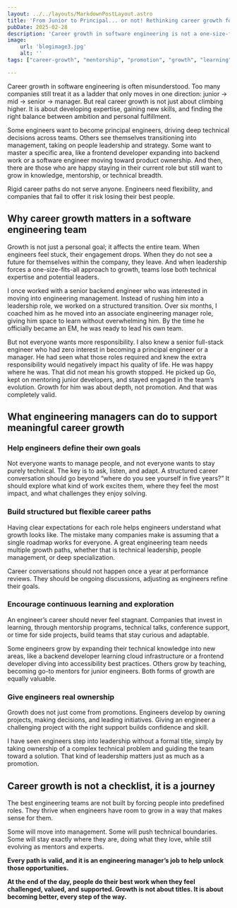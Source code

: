 ```yaml
---
layout: ../../layouts/MarkdownPostLayout.astro
title: 'From Junior to Principal... or not! Rethinking career growth for software engineers'
pubDate: 2025-02-28
description: 'Career growth in software engineering is not a one-size-fits-all journey. Engineers should have flexibility in defining their paths, whether in technical expertise, leadership, or mentorship, rather than being forced into rigid career ladders.'
image:
    url: 'blogimage3.jpg'
    alt: ''
tags: ["career-growth", "mentorship", "promotion", "growth", "learning", "skills", "career-paths", "ownership", "motivation", "feedback", "coaching", "technical-leadership"]

---
```


Career growth in software engineering is often misunderstood. Too many companies still treat it as a ladder that only moves in one direction: junior → mid → senior → manager. But real career growth is not just about climbing higher. It is about developing expertise, gaining new skills, and finding the right balance between ambition and personal fulfillment.

Some engineers want to become principal engineers, driving deep technical decisions across teams. Others see themselves transitioning into management, taking on people leadership and strategy. Some want to master a specific area, like a frontend developer expanding into backend work or a software engineer moving toward product ownership. And then, there are those who are happy staying in their current role but still want to grow in knowledge, mentorship, or technical breadth.

Rigid career paths do not serve anyone. Engineers need flexibility, and companies that fail to offer it risk losing their best people.

## Why career growth matters in a software engineering team

Growth is not just a personal goal; it affects the entire team. When engineers feel stuck, their engagement drops. When they do not see a future for themselves within the company, they leave. And when leadership forces a one-size-fits-all approach to growth, teams lose both technical expertise and potential leaders.

I once worked with a senior backend engineer who was interested in moving into engineering management. Instead of rushing him into a leadership role, we worked on a structured transition. Over six months, I coached him as he moved into an associate engineering manager role, giving him space to learn without overwhelming him. By the time he officially became an EM, he was ready to lead his own team.

But not everyone wants more responsibility. I also knew a senior full-stack engineer who had zero interest in becoming a principal engineer or a manager. He had seen what those roles required and knew the extra responsibility would negatively impact his quality of life. He was happy where he was. That did not mean his growth stopped. He picked up Go, kept on mentoring junior developers, and stayed engaged in the team’s evolution. Growth for him was about depth, not promotion. And that was completely valid.

## What engineering managers can do to support meaningful career growth

### Help engineers define their own goals

Not everyone wants to manage people, and not everyone wants to stay purely technical. The key is to ask, listen, and adapt. A structured career conversation should go beyond “where do you see yourself in five years?” It should explore what kind of work excites them, where they feel the most impact, and what challenges they enjoy solving.

### Build structured but flexible career paths

Having clear expectations for each role helps engineers understand what growth looks like. The mistake many companies make is assuming that a single roadmap works for everyone. A great engineering team needs multiple growth paths, whether that is technical leadership, people management, or deep specialization.

Career conversations should not happen once a year at performance reviews. They should be ongoing discussions, adjusting as engineers refine their goals.

### Encourage continuous learning and exploration

An engineer’s career should never feel stagnant. Companies that invest in learning, through mentorship programs, technical talks, conference support, or time for side projects, build teams that stay curious and adaptable.

Some engineers grow by expanding their technical knowledge into new areas, like a backend developer learning cloud infrastructure or a frontend developer diving into accessibility best practices. Others grow by teaching, becoming go-to mentors for junior engineers. Both forms of growth are equally valuable.

### Give engineers real ownership

Growth does not just come from promotions. Engineers develop by owning projects, making decisions, and leading initiatives. Giving an engineer a challenging project with the right support builds confidence and skill.

I have seen engineers step into leadership without a formal title, simply by taking ownership of a complex technical problem and guiding the team toward a solution. That kind of leadership matters just as much as a promotion.

## Career growth is not a checklist, it is a journey

The best engineering teams are not built by forcing people into predefined roles. They thrive when engineers have room to grow in a way that makes sense for them.

Some will move into management. Some will push technical boundaries. Some will stay exactly where they are, doing what they love, while still evolving as mentors and experts. 

**Every path is valid, and it is an engineering manager’s job to help unlock those opportunities.**

**At the end of the day, people do their best work when they feel challenged, valued, and supported. Growth is not about titles. It is about becoming better, every step of the way.**
